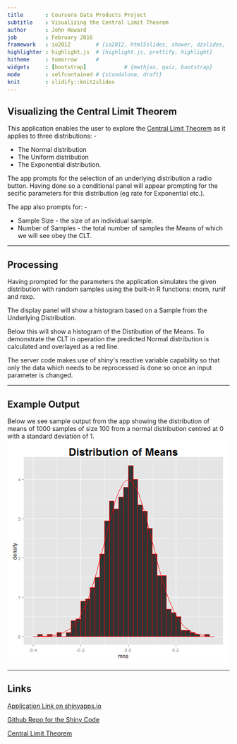 ```yaml
---
title       : Coursera Data Products Project
subtitle    : Visualizing the Central Limit Theorem
author      : John Howard
job         : February 2016
framework   : io2012        # {io2012, html5slides, shower, dzslides, ...}
highlighter : highlight.js  # {highlight.js, prettify, highlight}
hitheme     : tomorrow      # 
widgets     : [bootstrap]            # {mathjax, quiz, bootstrap}
mode        : selfcontained # {standalone, draft}
knit        : slidify::knit2slides
---
```


## Visualizing the Central Limit Theorem
This application enables the user to explore the 
<a href=http://en.wikipedia.org/wiki/Central_limit_theorem>Central Limit Theorem</a> 
as it applies to three distributions: -

*  The Normal distribution 
*  The Uniform distribution
*  The Exponential distribution.

The app prompts for the selection of an underlying distribution a radio button. Having done so a conditional panel will appear prompting for the secific parameters for this distribution (eg rate for Exponential etc.).

The app also prompts for: -
*  Sample Size - the size of an individual sample.
*  Number of Samples - the total number of samples the Means of which we will see obey the CLT.

---
## Processing

Having prompted for the parameters the application simulates the given distribution with random samples using the built-in R functions: rnorn, runif and rexp.

The display panel will show a histogram based on a Sample from the Underlying Distribution.

Below this will show a histogram of the Distibution of the Means. To demonstrate the CLT in operation the predicted Normal distribution is calculated and overlayed as a red line.

The server code makes use of shiny's reactive variable capability so that only the data which needs to be reprocessed is done so once an input parameter is changed.

---
## Example Output
Below we see sample output from the app showing the distribution of means of 1000 samples of size 100 from a normal distribution centred at 0 with a standard deviation of 1.
![plot of chunk unnamed-chunk-1](assets/fig/unnamed-chunk-1-1.png)

---

## Links

<a href="http://jph65.shinyapps.io/SHinyProject/">Application Link on shinyapps.io</a>


<a href="http://github.com/zjph90/DataProductsPrj">Github Repo for the Shiny Code</a>

<a href="http://en.wikipedia.org/wiki/Central_limit_theorem">Central Limit Theorem</a>







